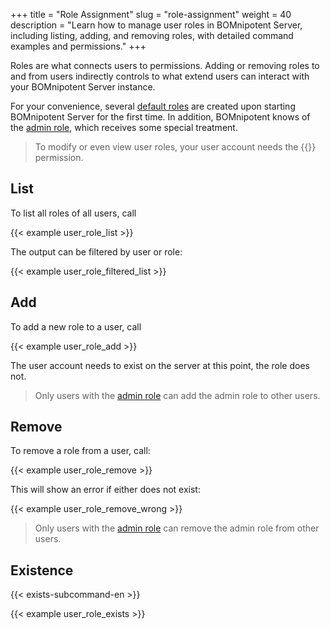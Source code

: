 +++
title = "Role Assignment"
slug = "role-assignment"
weight = 40
description = "Learn how to manage user roles in BOMnipotent Server, including listing, adding, and removing roles, with detailed command examples and permissions."
+++

Roles are what connects users to permissions. Adding or removing roles to and from users indirectly controls to what extend users can interact with your BOMnipotent Server instance.

For your convenience, several [default roles](/client/manager/access-management/role-management/#default-roles) are created upon starting BOMnipotent Server for the first time. In addition, BOMnipotent knows of the [admin role](/client/manager/access-management/role-management/#admin-role), which receives some special treatment.

> To modify or even view user roles, your user account needs the {{<user-management-en>}} permission.

## List

To list all roles of all users, call

{{< example user_role_list >}}

The output can be filtered by user or role:

{{< example user_role_filtered_list >}}

## Add

To add a new role to a user, call

{{< example user_role_add >}}

The user account needs to exist on the server at this point, the role does not.

> Only users with the [admin role](/client/manager/access-management/role-management/#admin-role) can add the admin role to other users.

## Remove

To remove a role from a user, call:

{{< example user_role_remove >}}

This will show an error if either does not exist:

{{< example user_role_remove_wrong >}}

> Only users with the [admin role](/client/manager/access-management/role-management/#admin-role) can remove the admin role from other users.

## Existence

{{< exists-subcommand-en >}}

{{< example user_role_exists >}}
